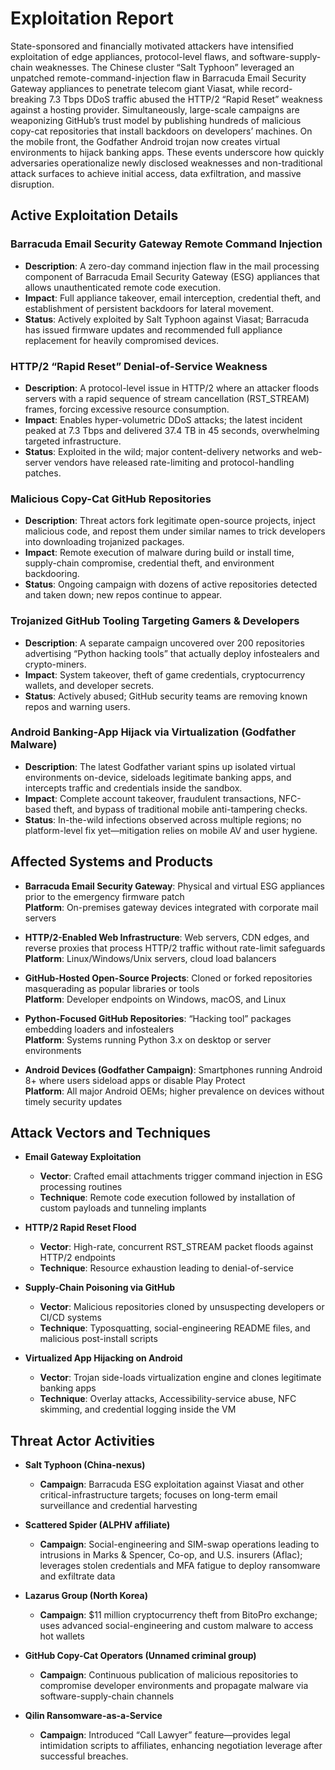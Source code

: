 # Exploitation Report

State-sponsored and financially motivated attackers have intensified exploitation of edge appliances, protocol-level flaws, and software-supply-chain weaknesses. The Chinese cluster “Salt Typhoon” leveraged an unpatched remote-command-injection flaw in Barracuda Email Security Gateway appliances to penetrate telecom giant Viasat, while record-breaking 7.3 Tbps DDoS traffic abused the HTTP/2 “Rapid Reset” weakness against a hosting provider. Simultaneously, large-scale campaigns are weaponizing GitHub’s trust model by publishing hundreds of malicious copy-cat repositories that install backdoors on developers’ machines. On the mobile front, the Godfather Android trojan now creates virtual environments to hijack banking apps. These events underscore how quickly adversaries operationalize newly disclosed weaknesses and non-traditional attack surfaces to achieve initial access, data exfiltration, and massive disruption.

## Active Exploitation Details

### Barracuda Email Security Gateway Remote Command Injection
- **Description**: A zero-day command injection flaw in the mail processing component of Barracuda Email Security Gateway (ESG) appliances that allows unauthenticated remote code execution.
- **Impact**: Full appliance takeover, email interception, credential theft, and establishment of persistent backdoors for lateral movement.
- **Status**: Actively exploited by Salt Typhoon against Viasat; Barracuda has issued firmware updates and recommended full appliance replacement for heavily compromised devices.

### HTTP/2 “Rapid Reset” Denial-of-Service Weakness
- **Description**: A protocol-level issue in HTTP/2 where an attacker floods servers with a rapid sequence of stream cancellation (RST_STREAM) frames, forcing excessive resource consumption.
- **Impact**: Enables hyper-volumetric DDoS attacks; the latest incident peaked at 7.3 Tbps and delivered 37.4 TB in 45 seconds, overwhelming targeted infrastructure.
- **Status**: Exploited in the wild; major content-delivery networks and web-server vendors have released rate-limiting and protocol-handling patches.

### Malicious Copy-Cat GitHub Repositories
- **Description**: Threat actors fork legitimate open-source projects, inject malicious code, and repost them under similar names to trick developers into downloading trojanized packages.
- **Impact**: Remote execution of malware during build or install time, supply-chain compromise, credential theft, and environment backdooring.
- **Status**: Ongoing campaign with dozens of active repositories detected and taken down; new repos continue to appear.

### Trojanized GitHub Tooling Targeting Gamers & Developers
- **Description**: A separate campaign uncovered over 200 repositories advertising “Python hacking tools” that actually deploy infostealers and crypto-miners.
- **Impact**: System takeover, theft of game credentials, cryptocurrency wallets, and developer secrets.
- **Status**: Actively abused; GitHub security teams are removing known repos and warning users.

### Android Banking-App Hijack via Virtualization (Godfather Malware)
- **Description**: The latest Godfather variant spins up isolated virtual environments on-device, sideloads legitimate banking apps, and intercepts traffic and credentials inside the sandbox.
- **Impact**: Complete account takeover, fraudulent transactions, NFC-based theft, and bypass of traditional mobile anti-tampering checks.
- **Status**: In-the-wild infections observed across multiple regions; no platform-level fix yet—mitigation relies on mobile AV and user hygiene.

## Affected Systems and Products

- **Barracuda Email Security Gateway**: Physical and virtual ESG appliances prior to the emergency firmware patch  
  **Platform**: On-premises gateway devices integrated with corporate mail servers

- **HTTP/2-Enabled Web Infrastructure**: Web servers, CDN edges, and reverse proxies that process HTTP/2 traffic without rate-limit safeguards  
  **Platform**: Linux/Windows/Unix servers, cloud load balancers

- **GitHub-Hosted Open-Source Projects**: Cloned or forked repositories masquerading as popular libraries or tools  
  **Platform**: Developer endpoints on Windows, macOS, and Linux

- **Python-Focused GitHub Repositories**: “Hacking tool” packages embedding loaders and infostealers  
  **Platform**: Systems running Python 3.x on desktop or server environments

- **Android Devices (Godfather Campaign)**: Smartphones running Android 8+ where users sideload apps or disable Play Protect  
  **Platform**: All major Android OEMs; higher prevalence on devices without timely security updates

## Attack Vectors and Techniques

- **Email Gateway Exploitation**  
  - **Vector**: Crafted email attachments trigger command injection in ESG processing routines  
  - **Technique**: Remote code execution followed by installation of custom payloads and tunneling implants

- **HTTP/2 Rapid Reset Flood**  
  - **Vector**: High-rate, concurrent RST_STREAM packet floods against HTTP/2 endpoints  
  - **Technique**: Resource exhaustion leading to denial-of-service

- **Supply-Chain Poisoning via GitHub**  
  - **Vector**: Malicious repositories cloned by unsuspecting developers or CI/CD systems  
  - **Technique**: Typosquatting, social-engineering README files, and malicious post-install scripts

- **Virtualized App Hijacking on Android**  
  - **Vector**: Trojan side-loads virtualization engine and clones legitimate banking apps  
  - **Technique**: Overlay attacks, Accessibility-service abuse, NFC skimming, and credential logging inside the VM

## Threat Actor Activities

- **Salt Typhoon (China-nexus)**  
  - **Campaign**: Barracuda ESG exploitation against Viasat and other critical-infrastructure targets; focuses on long-term email surveillance and credential harvesting

- **Scattered Spider (ALPHV affiliate)**  
  - **Campaign**: Social-engineering and SIM-swap operations leading to intrusions in Marks & Spencer, Co-op, and U.S. insurers (Aflac); leverages stolen credentials and MFA fatigue to deploy ransomware and exfiltrate data

- **Lazarus Group (North Korea)**  
  - **Campaign**: $11 million cryptocurrency theft from BitoPro exchange; uses advanced social-engineering and custom malware to access hot wallets

- **GitHub Copy-Cat Operators (Unnamed criminal group)**  
  - **Campaign**: Continuous publication of malicious repositories to compromise developer environments and propagate malware via software-supply-chain channels

- **Qilin Ransomware-as-a-Service**  
  - **Campaign**: Introduced “Call Lawyer” feature—provides legal intimidation scripts to affiliates, enhancing negotiation leverage after successful breaches.